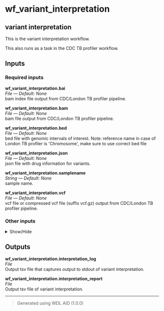 # wf_variant_interpretation
## variant interpretation 
 This is the variant interpretation workflow.

 This also runs as a task in the CDC TB profiler workflow.

## Inputs

### Required inputs
<p name="wf_variant_interpretation.bai">
        <b>wf_variant_interpretation.bai</b><br />
        <i>File &mdash; Default: None</i><br />
        bam index file output from CDC/London TB profiler pipeline.
</p>
<p name="wf_variant_interpretation.bam">
        <b>wf_variant_interpretation.bam</b><br />
        <i>File &mdash; Default: None</i><br />
        bam file output from CDC/London TB profiler pipeline.
</p>
<p name="wf_variant_interpretation.bed">
        <b>wf_variant_interpretation.bed</b><br />
        <i>File &mdash; Default: None</i><br />
        bed file with genomic intervals of interest. Note: reference name in case of London TB profiler is 'Chromosome', make sure to use correct bed file
</p>
<p name="wf_variant_interpretation.json">
        <b>wf_variant_interpretation.json</b><br />
        <i>File &mdash; Default: None</i><br />
        json file with drug information for variants.
</p>
<p name="wf_variant_interpretation.samplename">
        <b>wf_variant_interpretation.samplename</b><br />
        <i>String &mdash; Default: None</i><br />
        sample name.
</p>
<p name="wf_variant_interpretation.vcf">
        <b>wf_variant_interpretation.vcf</b><br />
        <i>File &mdash; Default: None</i><br />
        vcf file or compressed vcf file (suffix vcf.gz) output from CDC/London TB profiler pipeline.
</p>

### Other inputs
<details>
<summary> Show/Hide </summary>
<p name="wf_variant_interpretation.docker">
        <b>wf_variant_interpretation.docker</b><br />
        <i>String &mdash; Default: "dbest/variant_interpretation:v1.0.8"</i><br />
        ???
</p>
<p name="wf_variant_interpretation.filtered_vcf">
        <b>wf_variant_interpretation.filtered_vcf</b><br />
        <i>String &mdash; Default: "filtered_vcf.vcf"</i><br />
        ???
</p>
<p name="wf_variant_interpretation.memory">
        <b>wf_variant_interpretation.memory</b><br />
        <i>String &mdash; Default: "8GB"</i><br />
        ???
</p>
<p name="wf_variant_interpretation.verbose">
        <b>wf_variant_interpretation.verbose</b><br />
        <i>Boolean &mdash; Default: false</i><br />
        ???
</p>
</details>

## Outputs
<p name="wf_variant_interpretation.interpretation_log">
        <b>wf_variant_interpretation.interpretation_log</b><br />
        <i>File</i><br />
        Output tsv file that captures output to stdout of variant interpretation.
</p>
<p name="wf_variant_interpretation.interpretation_report">
        <b>wf_variant_interpretation.interpretation_report</b><br />
        <i>File</i><br />
        Output tsv file of variant interpretation.
</p>

<hr />

> Generated using WDL AID (1.0.0)
